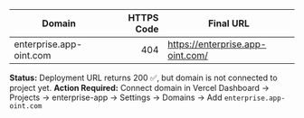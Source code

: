 | Domain | HTTPS Code | Final URL |
|---|---:|---|
| enterprise.app-oint.com | 404 | <https://enterprise.app-oint.com/> |

**Status:** Deployment URL returns 200 ✅, but domain is not connected to project yet.
**Action Required:** Connect domain in Vercel Dashboard → Projects → enterprise-app → Settings → Domains → Add `enterprise.app-oint.com`
